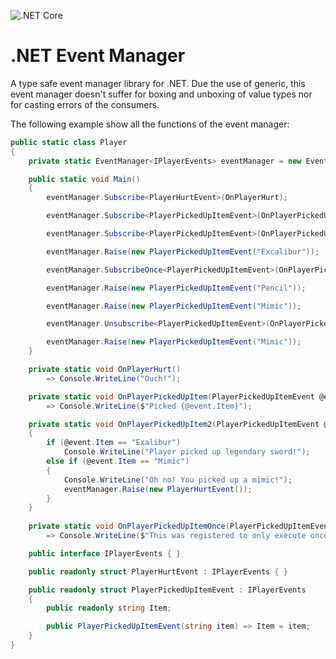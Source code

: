 ![.NET Core](https://github.com/Enderlook/Net-Event-Manager/workflows/.NET%20Core/badge.svg?branch=master)

# .NET Event Manager

A type safe event manager library for .NET.
Due the use of generic, this event manager doesn't suffer for boxing and unboxing of value types nor for casting errors of the consumers.

The following example show all the functions of the event manager:
```cs
public static class Player
{
	private static EventManager<IPlayerEvents> eventManager = new EventManager<IPlayerEvents>();

	public static void Main()
	{
		eventManager.Subscribe<PlayerHurtEvent>(OnPlayerHurt);

		eventManager.Subscribe<PlayerPickedUpItemEvent>(OnPlayerPickedUpItem);

		eventManager.Subscribe<PlayerPickedUpItemEvent>(OnPlayerPickedUpItem2);

		eventManager.Raise(new PlayerPickedUpItemEvent("Excalibur"));

		eventManager.SubscribeOnce<PlayerPickedUpItemEvent>(OnPlayerPickedUpItemOnce);

		eventManager.Raise(new PlayerPickedUpItemEvent("Pencil"));

		eventManager.Raise(new PlayerPickedUpItemEvent("Mimic"));

		eventManager.Unsubscribe<PlayerPickedUpItemEvent>(OnPlayerPickedUpItem2);

		eventManager.Raise(new PlayerPickedUpItemEvent("Mimic"));
	}

	private static void OnPlayerHurt()
		=> Console.WriteLine("Ouch!");

	private static void OnPlayerPickedUpItem(PlayerPickedUpItemEvent @event)
		=> Console.WriteLine($"Picked {@event.Item}");

	private static void OnPlayerPickedUpItem2(PlayerPickedUpItemEvent @event)
	{
		if (@event.Item == "Exalibur")
			Console.WriteLine("Player picked up legendary sword!");
		else if (@event.Item == "Mimic")
		{
			Console.WriteLine("Oh no! You picked up a mimic!");
			eventManager.Raise(new PlayerHurtEvent());
		}
	}
	
	private static void OnPlayerPickedUpItemOnce(PlayerPickedUpItemEvent @event)
		=> Console.WriteLine($"This was registered to only execute once.");

	public interface IPlayerEvents { }

	public readonly struct PlayerHurtEvent : IPlayerEvents { }

	public readonly struct PlayerPickedUpItemEvent : IPlayerEvents
	{
		public readonly string Item;

		public PlayerPickedUpItemEvent(string item) => Item = item;
	}
}
```